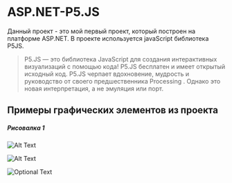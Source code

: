# ASP.NET-P5.JS
Данный проект - это мой первый проект, который построен на платформе ASP.NET.
В проекте используется javaScript библиотека P5JS. 
>P5.JS — это библиотека JavaScript для создания интерактивных визуализаций с помощью кода! P5.JS бесплатен и имеет открытый исходный код.
P5.JS черпает вдохновение, мудрость и руководство от своего предшественника Processing . Однако это новая интерпретация, а не эмуляция или порт. 


## Примеры графических элементов из проекта

##### Рисовалка 1
![Alt Text](https://media.giphy.com/media/vFKqnCdLPNOKc/giphy.gif)

![Alt Text](./ASP.NET-P5.JS/gifs/1.gif)

![Optional Text](../master/ASP.NET-P5.JS/gifs/1.gif)
